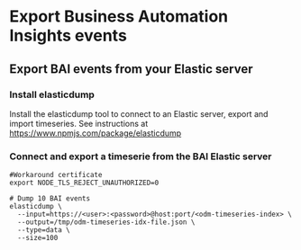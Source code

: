 # Export Business Automation Insights events 

## Export BAI events from your Elastic server

### Install elasticdump
Install the elasticdump tool to connect to an Elastic server, export and import timeseries.
See instructions at https://www.npmjs.com/package/elasticdump

### Connect and export a timeserie from the BAI Elastic server

```shell
#Workaround certificate
export NODE_TLS_REJECT_UNAUTHORIZED=0

# Dump 10 BAI events
elasticdump \
  --input=https://<user>:<password>@host:port/<odm-timeseries-index> \
  --output=/tmp/odm-timeseries-idx-file.json \
  --type=data \
  --size=100
```
